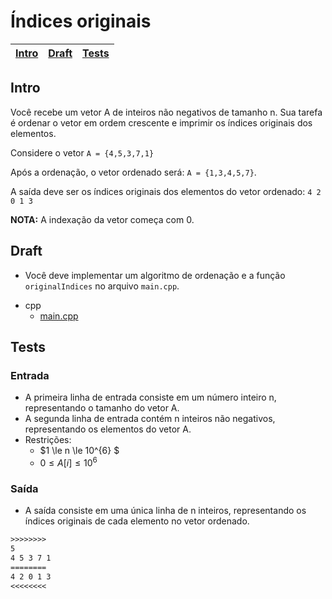 # Índices originais

<!-- toch -->
[Intro](#intro) | [Draft](#draft) | [Tests](#tests)
-- | -- | --
<!-- toch -->

## Intro

Você recebe um vetor A de inteiros não negativos de tamanho n. Sua tarefa é ordenar o vetor em ordem crescente e imprimir os índices originais dos elementos.

Considere o vetor `A = {4,5,3,7,1}`

Após a ordenação, o vetor ordenado será: `A = {1,3,4,5,7}`.

A saída deve ser os índices originais dos elementos do vetor ordenado: `4 2 0 1 3`

**NOTA:** A indexação da vetor começa com 0.

## Draft

- Você deve implementar um algoritmo de ordenação e a função `originalIndices` no arquivo `main.cpp`.

<!-- links .cache/draft -->
- cpp
  - [main.cpp](.cache/draft/cpp/main.cpp)
<!-- links -->

## Tests

### Entrada

- A primeira linha de entrada consiste em um número inteiro n, representando o tamanho do vetor A.
- A segunda linha de entrada contém n inteiros não negativos, representando os elementos do vetor A.
- Restrições:
  - $1 \le n \le 10^{6} $
  - $0 \le A[i] \le 10^6$

### Saída

- A saída consiste em uma única linha de n inteiros, representando os índices originais de cada elemento no vetor ordenado.

```txt
>>>>>>>>
5
4 5 3 7 1
========
4 2 0 1 3
<<<<<<<<
```
